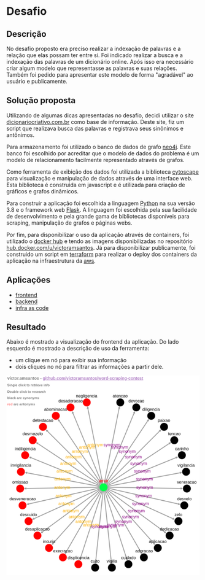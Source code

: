 # Desafio
## Descrição
No desafio proposto era preciso realizar a indexação de palavras e a relação que elas possam ter entre si. Foi indicado realizar a busca e a indexação das palavras de um dicionário online. Após isso era necessário criar algum modelo que representasse as palavras e suas relações. Também foi pedido para apresentar este modelo de forma "agradável" ao usuário e publicamente.

## Solução proposta
Utilizando de algumas dicas apresentadas no desafio, decidi utilizar o site [dicionariocriativo.com.br](https://dicionariocriativo.com.br/) como base de informação. Deste site, fiz um script que realizava busca das palavras e registrava seus sinônimos e antônimos.

Para armazenamento foi utilizado o banco de dados de grafo [neo4j](https://neo4j.com/). Este banco foi escolhido por acreditar que o modelo de dados do problema é um modelo de relacionamento facilmente representado através de grafos. 

Como ferramenta de exibição dos dados foi utilizada a biblioteca [cytoscape](https://js.cytoscape.org/) para visualização e manipulação de dados através de uma interface web. Esta biblioteca é construida em javascript e é utilizada para criação de gráficos e grafos dinâmicos.

Para construir a aplicação foi escolhida a linguagem [Python](https://www.python.org/) na sua versão 3.8 e o framework web [Flask](https://flask.palletsprojects.com/en/1.1.x/). A linguagem foi escolhida pela sua facilidade de desenvolvimento e pela grande gama de bibliotecas disponíveis para scraping, manipulação de grafos e páginas webs.

Por fim, para disponibilizar o uso da aplicação através de containers, foi utilizado o [docker hub](https://hub.docker.com/) e tendo as imagens disponibilizadas no repositório [hub.docker.com/u/victoramsantos](https://hub.docker.com/u/victoramsantos). Já para disponibilizar publicamente, foi construido um script em [terraform](https://www.terraform.io/) para realizar o deploy dos containers da aplicação na infraestrutura da [aws](https://aws.amazon.com/).

## Aplicações
- [frontend](./frontend)
- [backend](./backend)
- [infra as code](./infra)

## Resultado
Abaixo é mostrado a visualização do frontend da aplicação. Do lado esquerdo é mostrado a descrição de uso da ferramenta:
- um clique em nó para exibir sua informação
- dois cliques no nó para filtrar as informações a partir dele.

![frontend](./assets/frontend.png)